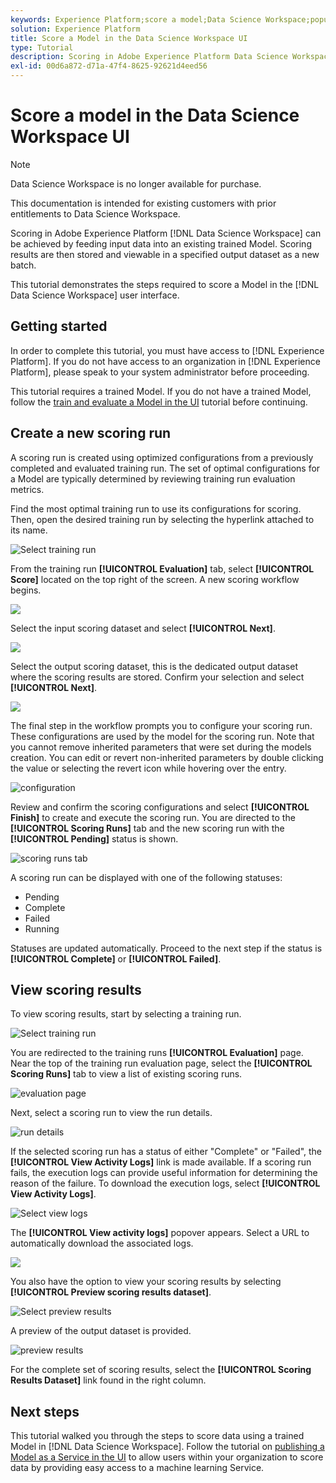 ```yaml
---
keywords: Experience Platform;score a model;Data Science Workspace;popular topics;ui;scoring run;scoring results
solution: Experience Platform
title: Score a Model in the Data Science Workspace UI
type: Tutorial
description: Scoring in Adobe Experience Platform Data Science Workspace can be achieved by feeding input data into an existing trained Model. Scoring results are then stored and viewable in a specified output dataset as a new batch.
exl-id: 00d6a872-d71a-47f4-8625-92621d4eed56
---
```

# Score a model in the Data Science Workspace UI

>[!NOTE]
>
>Data Science Workspace is no longer available for purchase.
>
>This documentation is intended for existing customers with prior entitlements to Data Science Workspace.

Scoring in Adobe Experience Platform [!DNL Data Science Workspace] can be achieved by feeding input data into an existing trained Model. Scoring results are then stored and viewable in a specified output dataset as a new batch. 

This tutorial demonstrates the steps required to score a Model in the [!DNL Data Science Workspace] user interface.

## Getting started

In order to complete this tutorial, you must have access to [!DNL Experience Platform]. If you do not have access to an organization in [!DNL Experience Platform], please speak to your system administrator before proceeding.

This tutorial requires a trained Model. If you do not have a trained Model, follow the [train and evaluate a Model in the UI](./train-evaluate-model-ui.md) tutorial before continuing.

## Create a new scoring run

A scoring run is created using optimized configurations from a previously completed and evaluated training run. The set of optimal configurations for a Model are typically determined by reviewing training run evaluation metrics.

Find the most optimal training run to use its configurations for scoring. Then, open the desired training run by selecting the hyperlink attached to its name.

![Select training run](../images/models-recipes/score/select-run.png)

From the training run **[!UICONTROL Evaluation]** tab, select **[!UICONTROL Score]** located on the top right of the screen. A new scoring workflow begins.

![](../images/models-recipes/score/training_run_overview.png)

Select the input scoring dataset and select **[!UICONTROL Next]**.

![](../images/models-recipes/score/scoring_input.png)

Select the output scoring dataset, this is the dedicated output dataset where the scoring results are stored. Confirm your selection and select **[!UICONTROL Next]**.

![](../images/models-recipes/score/scoring_results.png)

The final step in the workflow prompts you to configure your scoring run. These configurations are used by the model for the scoring run.
Note that you cannot remove inherited parameters that were set during the models creation. You can edit or revert non-inherited parameters by double clicking the value or selecting the revert icon while hovering over the entry.

![configuration](../images/models-recipes/score/configuration.png) 

Review and confirm the scoring configurations and select **[!UICONTROL Finish]**  to create and execute the scoring run. You are directed to the **[!UICONTROL Scoring Runs]** tab and the new scoring run with the **[!UICONTROL Pending]** status is shown.

![scoring runs tab](../images/models-recipes/score/scoring_runs_tab.png)

A scoring run can be displayed with one of the following statuses: 
- Pending
- Complete
- Failed
- Running

 Statuses are updated automatically. Proceed to the next step if the status is **[!UICONTROL Complete]** or **[!UICONTROL Failed]**.

## View scoring results

To view scoring results, start by selecting a training run.

![Select training run](../images/models-recipes/score/select-run.png)

You are redirected to the training runs **[!UICONTROL Evaluation]** page. Near the top of the training run evaluation page, select the **[!UICONTROL Scoring Runs]** tab to view a list of existing scoring runs.

![evaluation page](../images/models-recipes/score/view_scoring_runs.png)

Next, select a scoring run to view the run details.

![run details](../images/models-recipes/score/view_details.png)

If the selected scoring run has a status of either "Complete" or "Failed", the **[!UICONTROL View Activity Logs]** link is made available. If a scoring run fails, the execution logs can provide useful information for determining the reason of the failure. To download the execution logs, select **[!UICONTROL View Activity Logs]**.

![Select view logs](../images/models-recipes/score/view_logs.png)

The **[!UICONTROL View activity logs]** popover appears. Select a URL to automatically download the associated logs.

![](../images/models-recipes/score/activity_logs.png)

You also have the option to view your scoring results by selecting  **[!UICONTROL Preview scoring results dataset]**. 

![Select preview results](../images/models-recipes/score/view_results.png)

A preview of the output dataset is provided.

![preview results](../images/models-recipes/score/preview_results.png)

For the complete set of scoring results, select the **[!UICONTROL Scoring Results Dataset]** link found in the right column.

## Next steps

This tutorial walked you through the steps to score data using a trained Model in [!DNL Data Science Workspace]. Follow the tutorial on [publishing a Model as a Service in the UI](./publish-model-service-ui.md) to allow users within your organization to score data by providing easy access to a machine learning Service.
